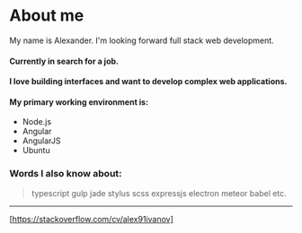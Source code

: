 # About me
My name is Alexander. I'm looking forward full stack web development.

#### Currently in search for a job.
#### I love building interfaces and want to develop complex web applications.
#### My primary working environment is:
+ Node.js
+ Angular
+ AngularJS
+ Ubuntu

### Words I also know about:
> typescript gulp jade stylus scss expressjs electron meteor babel etc.

---
[https://stackoverflow.com/cv/alex91ivanov]